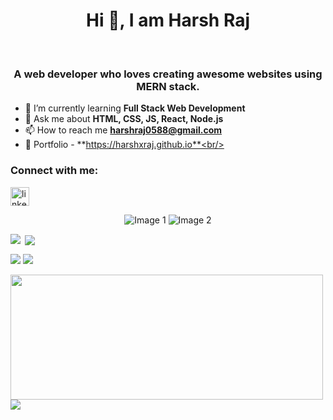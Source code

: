 <h1 align="center">Hi 👋, I am Harsh Raj</h1>
<br>
<h3 align="center">
  A web developer who loves creating awesome websites using MERN stack.
</h3>

- 🌱 I’m currently learning **Full Stack Web Development**<br/>
- 💬 Ask me about
**HTML, CSS, JS, React, Node.js**<br/>
- 📫 How to reach me
**harshraj0588@gmail.com**<br/>
- 📓 Portfolio - **https://harshxraj.github.io**<br/>
<h3 align="left">Connect with me:</h3>

<p>
   <a href="https://www.linkedin.com/in/harshxraj" target="_blank"
    ><img
      align="center"
      src="https://upload.wikimedia.org/wikipedia/commons/c/ca/LinkedIn_logo_initials.png"
      alt="linkedin"
      height="30"
  /></a>
</p>

<p align="center">
  <img src="https://github-readme-streak-stats.herokuapp.com/?user=harshxraj&theme=dark&hide_border=true&card_width=496" alt="Image 1" />
  <img src="https://github-readme-stats.vercel.app/api?username=harshxraj&show_icons=true&locale=en&theme=dark" alt="Image 2" />
</p>



<p><img align="left" src="https://github-readme-streak-stats.herokuapp.com/?user=harshxraj&theme=dark&hide_border=true&card"/></p>
<p>&nbsp;<img align="center" src="https://github-readme-stats.vercel.app/api?username=harshxraj&show_icons=true&locale=en&theme=dark"/></p>


<p text-align="left">
  <span><img src="https://github-readme-streak-stats.herokuapp.com/?user=harshxraj&theme=dark&hide_border=true&card_width=496" style="flex: 1;"/></span>
  <span><img src="https://github-readme-stats.vercel.app/api?username=harshxraj&show_icons=true&locale=en&theme=dark" style="flex: 1;"/></span>
</p>

<div>
  <img width="500px" height="200px" src="https://github-readme-stats.vercel.app/api/top-langs?username=harshxraj&show_icons=true&locale=en&layout=compact"/>
  <img  src="https://leetcard.jacoblin.cool/harsh-raj?theme=dark&font=Source%20Sans%203"/>
</div>




<!--
**harshxraj/harshxraj** is a ✨ _special_ ✨ repository because its `README.md` (this file) appears on your GitHub profile.

Here are some ideas to get you started:

- 🔭 I’m currently working on ...
- 🌱 I’m currently learning ...
- 👯 I’m looking to collaborate on ...
- 🤔 I’m looking for help with ...
- 💬 Ask me about ...
- 📫 How to reach me: ...
- 😄 Pronouns: ...
- ⚡ Fun fact: ...
-->

